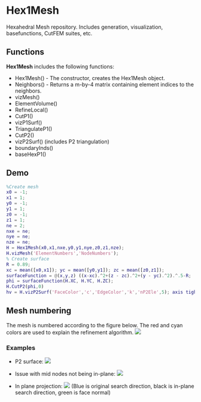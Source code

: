 # Hex1Mesh
Hexahedral Mesh repository. Includes generation, visualization, basefunctions, CutFEM suites, etc.

## Functions
**Hex1Mesh** includes the following functions:

- Hex1Mesh() - The constructor, creates the Hex1Mesh object.
- Neighbors() - Returns a m-by-4 matrix containing element indices to the neighbors.
- vizMesh()
- ElementVolume()
- RefineLocal()
- CutP1()
- vizP1Surf()
- TriangulateP1()
- CutP2()
- vizP2Surf() (includes P2 triangulation)
- boundaryInds()
- baseHexP1()

## Demo
```matlab
%Create mesh
x0 = -1;
x1 = 1;
y0 = -1;
y1 = 1;
z0 = -1;
z1 = 1;
ne = 2;
nxe = ne;
nye = ne;
nze = ne;
H = Hex1Mesh(x0,x1,nxe,y0,y1,nye,z0,z1,nze);
H.vizMesh('ElementNumbers','NodeNumbers');
% Create surface
R = 0.89;
xc = mean([x0,x1]); yc = mean([y0,y1]); zc = mean([z0,z1]);
surfaceFunction = @(x,y,z) ((x-xc).^2+(z - zc).^2+(y - yc).^2).^.5-R;
phi = surfaceFunction(H.XC, H.YC, H.ZC);
H.CutP2(phi,0)
hv = H.vizP2Surf('FaceColor','c','EdgeColor','k','nP2Ele',5); axis tight
```

## Mesh numbering
The mesh is numbered according to the figure below. The red and cyan colors are used to explain the refinement algorithm.
![](http://www.mirzacenanovic.com/wp-content/uploads/2015/01/2015-01-09-14_50_26-Figure-1_-Hex1Mesh.png)

### Examples
- P2 surface:
![](https://raw.githubusercontent.com/cenmir/Hex1Mesh/master/Hex1Mesh/Examples/P2.png)

- Issue with mid nodes not being in-plane:
![](https://raw.githubusercontent.com/cenmir/Hex1Mesh/master/Hex1Mesh/Examples/noInPlaneSearch.png)

- In plane projection:
![](https://raw.githubusercontent.com/cenmir/Hex1Mesh/master/Hex1Mesh/Examples/Tangential%20Projection.png)
(Blue is original search direction, black is in-plane search direction, green is face normal)